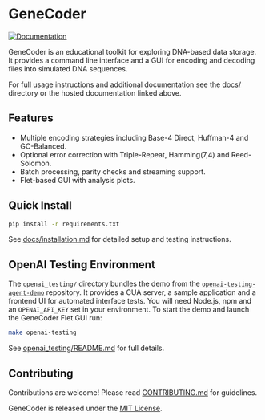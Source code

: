 # GeneCoder

[![Documentation](https://img.shields.io/badge/docs-online-blue)](https://d0ttino.github.io/GeneCoder/)

GeneCoder is an educational toolkit for exploring DNA-based data storage. It provides a command line interface and a GUI for encoding and decoding files into simulated DNA sequences.

For full usage instructions and additional documentation see the [docs/](docs/) directory or the hosted documentation linked above.

## Features

- Multiple encoding strategies including Base-4 Direct, Huffman-4 and GC-Balanced.
- Optional error correction with Triple-Repeat, Hamming(7,4) and Reed-Solomon.
- Batch processing, parity checks and streaming support.
- Flet-based GUI with analysis plots.

## Quick Install

```bash
pip install -r requirements.txt
```

See [docs/installation.md](docs/installation.md) for detailed setup and testing instructions.

## OpenAI Testing Environment

The `openai_testing/` directory bundles the demo from the
[`openai-testing-agent-demo`](https://github.com/openai/openai-testing-agent-demo)
repository. It provides a CUA server, a sample application and a frontend UI
for automated interface tests. You will need Node.js, npm and an
`OPENAI_API_KEY` set in your environment. To start the demo and launch the
GeneCoder Flet GUI run:

```bash
make openai-testing
```

See [openai_testing/README.md](openai_testing/README.md) for full details.

## Contributing

Contributions are welcome! Please read [CONTRIBUTING.md](CONTRIBUTING.md) for guidelines.

GeneCoder is released under the [MIT License](LICENSE).
